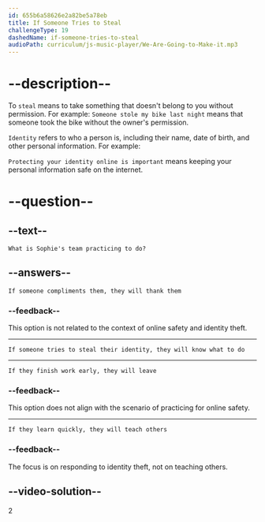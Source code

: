 ```yaml
---
id: 655b6a58626e2a82be5a78eb
title: If Someone Tries to Steal
challengeType: 19
dashedName: if-someone-tries-to-steal
audioPath: curriculum/js-music-player/We-Are-Going-to-Make-it.mp3
---
```


<!--
AUDIO REFERENCE:
Sophie: That's important work. I'm helping our team learn how to stay safe online. We're taking some lessons and practicing what to do if someone tries to steal our identity.
-->

# --description--

To `steal` means to take something that doesn't belong to you without permission. 
For example:
`Someone stole my bike last night` means that someone took the bike without the owner's permission. 

`Identity` refers to who a person is, including their name, date of birth, and other personal information.  For example: 

`Protecting your identity online is important` means keeping your personal information safe on the internet.
# --question--

## --text--

`What is Sophie's team practicing to do?`

## --answers--

`If someone compliments them, they will thank them`

### --feedback--

This option is not related to the context of online safety and identity theft.

---

`If someone tries to steal their identity, they will know what to do`

---

`If they finish work early, they will leave`

### --feedback--

This option does not align with the scenario of practicing for online safety.

---

`If they learn quickly, they will teach others`

### --feedback--

The focus is on responding to identity theft, not on teaching others.

## --video-solution--

2
